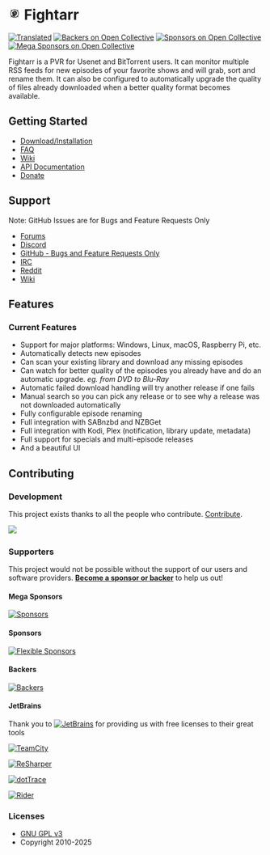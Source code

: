 # <img width="24px" src="./Logo/256.png" alt="Fightarr"></img> Fightarr

[![Translated](https://translate.servarr.com/widget/servarr/fightarr/svg-badge.svg)](https://translate.servarr.com/engage/servarr/)
[![Backers on Open Collective](https://opencollective.com/Fightarr/backers/badge.svg)](#backers)
[![Sponsors on Open Collective](https://opencollective.com/Fightarr/sponsors/badge.svg)](#sponsors)
[![Mega Sponsors on Open Collective](https://opencollective.com/Fightarr/megasponsors/badge.svg)](#mega-sponsors)

Fightarr is a PVR for Usenet and BitTorrent users. It can monitor multiple RSS feeds for new episodes of your favorite shows and will grab, sort and rename them. It can also be configured to automatically upgrade the quality of files already downloaded when a better quality format becomes available.

## Getting Started

- [Download/Installation](https://fightarr.tv/#downloads-v3)
- [FAQ](https://wiki.servarr.com/fightarr/faq)
- [Wiki](https://wiki.servarr.com/Fightarr)
- [API Documentation](https://fightarr.tv/docs/api)
- [Donate](https://fightarr.tv/donate)

## Support

Note: GitHub Issues are for Bugs and Feature Requests Only

- [Forums](https://forums.fightarr.tv/)
- [Discord](https://discord.gg/M6BvZn5)
- [GitHub - Bugs and Feature Requests Only](https://github.com/Fightarr/Fightarr/issues)
- [IRC](https://web.libera.chat/?channels=#fightarr)
- [Reddit](https://www.reddit.com/r/fightarr)
- [Wiki](https://wiki.servarr.com/fightarr)

## Features

### Current Features

- Support for major platforms: Windows, Linux, macOS, Raspberry Pi, etc.
- Automatically detects new episodes
- Can scan your existing library and download any missing episodes
- Can watch for better quality of the episodes you already have and do an automatic upgrade. _eg. from DVD to Blu-Ray_
- Automatic failed download handling will try another release if one fails
- Manual search so you can pick any release or to see why a release was not downloaded automatically
- Fully configurable episode renaming
- Full integration with SABnzbd and NZBGet
- Full integration with Kodi, Plex (notification, library update, metadata)
- Full support for specials and multi-episode releases
- And a beautiful UI

## Contributing

### Development

This project exists thanks to all the people who contribute. [Contribute](CONTRIBUTING.md).

<a href="https://github.com/Fightarr/Fightarr/graphs/contributors"><img src="https://opencollective.com/Fightarr/contributors.svg?width=890&button=false" /></a>

### Supporters

This project would not be possible without the support of our users and software providers.
[**Become a sponsor or backer**](https://opencollective.com/fightarr) to help us out!

#### Mega Sponsors

[![Sponsors](https://opencollective.com/fightarr/tiers/mega-sponsor.svg?width=890)](https://opencollective.com/fightarr/contribute/mega-sponsor-21443/checkout)

#### Sponsors

[![Flexible Sponsors](https://opencollective.com/fightarr/sponsors.svg?width=890)](https://opencollective.com/fightarr/contribute/sponsor-21457/checkout)

#### Backers

[![Backers](https://opencollective.com/fightarr/backers.svg?width=890)](https://opencollective.com/fightarr/contribute/backer-21442/checkout)

#### JetBrains

Thank you to [<img src="https://resources.jetbrains.com/storage/products/company/brand/logos/jetbrains.png" alt="JetBrains" width="96">](http://www.jetbrains.com/) for providing us with free licenses to their great tools

[<img src="https://resources.jetbrains.com/storage/products/company/brand/logos/TeamCity.png" alt="TeamCity" width="64">](http://www.jetbrains.com/teamcity/)

[<img src="https://resources.jetbrains.com/storage/products/company/brand/logos/ReSharper.png" alt="ReSharper" width="64">](http://www.jetbrains.com/resharper/)

[<img src="https://resources.jetbrains.com/storage/products/company/brand/logos/dotTrace.png" alt="dotTrace" width="64">](http://www.jetbrains.com/dottrace/)

[<img src="https://resources.jetbrains.com/storage/products/company/brand/logos/Rider.png" alt="Rider" width="64">](http://www.jetbrains.com/rider/)

### Licenses

- [GNU GPL v3](http://www.gnu.org/licenses/gpl.html)
- Copyright 2010-2025
